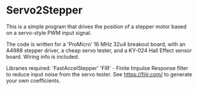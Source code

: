 # Servo2Stepper

This is a simple program that drives the position of a stepper motor based on a servo-style PWM input signal.

The code is written for a 'ProMicro' 16 MHz 32u4 breakout board, with an A4988 stepper driver, a cheap servo tester, and a KY-024 Hall Effect sensor board. Wiring info is included.

Libraries required:
'FastAccelStepper'
'FIR' - Finite Impulse Response filter to reduce input noise from the servo tester. See https://fiiir.com/ to generate your own coefficients.
